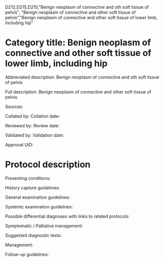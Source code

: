 D212,D215,D215,"Benign neoplasm of connective and oth soft tissue of pelvis", "Benign neoplasm of connective and other soft tissue of pelvis","Benign neoplasm of connective and other soft tissue of lower limb, including hip"
# Category title: Benign neoplasm of connective and other soft tissue of lower limb, including hip

Abbreviated description: Benign neoplasm of connective and oth soft tissue of pelvis

Full description: Benign neoplasm of connective and other soft tissue of pelvis

Sources:

Collated by:
Collation date:

Reviewed by:
Review date:

Validated by:
Validation date:

Approval UID:

# Protocol description

Presenting conditions:

History capture guidelines:

General examination guidelines:

Systemic examination guidelines:

Possible differential diagnoses with links to related protocols:

Symptomatic / Palliative management:

Suggested diagnostic tests:

Management:

Follow-up guidelines:
